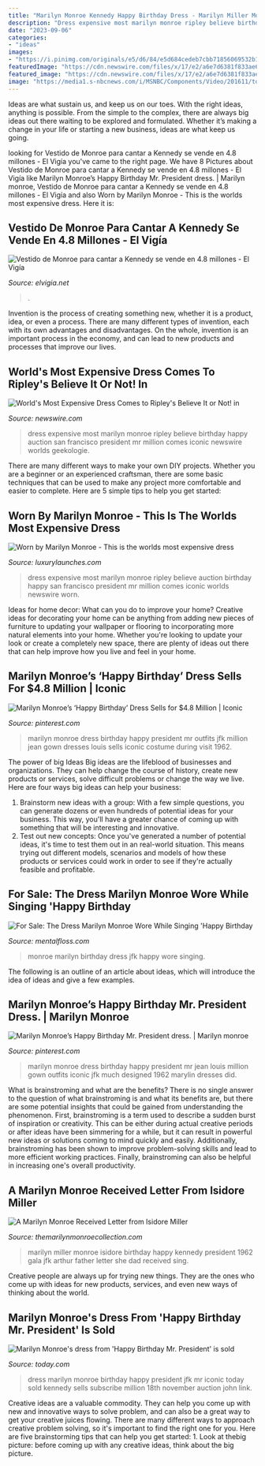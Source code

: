 ```yaml
---
title: "Marilyn Monroe Kennedy Happy Birthday Dress - Marilyn Miller Monroe Isidore Birthday Happy Kennedy President 1962 Gala Jfk Arthur Father Letter She Dad Received Sing"
description: "Dress expensive most marilyn monroe ripley believe birthday happy auction san francisco president mr million comes iconic newswire worlds geekologie"
date: "2023-09-06"
categories:
- "ideas"
images:
- "https://i.pinimg.com/originals/e5/d6/84/e5d684cedeb7cbb71856069532b18b39.jpg"
featuredImage: "https://cdn.newswire.com/files/x/17/e2/a6e7d6381f833ae6d267257dfbd2.jpg"
featured_image: "https://cdn.newswire.com/files/x/17/e2/a6e7d6381f833ae6d267257dfbd2.jpg"
image: "https://media1.s-nbcnews.com/i/MSNBC/Components/Video/201611/tdy_pop_dress_161118.jpg"
---
```



Ideas are what sustain us, and keep us on our toes. With the right ideas, anything is possible. From the simple to the complex, there are always big ideas out there waiting to be explored and formulated. Whether it’s making a change in your life or starting a new business, ideas are what keep us going.

	

		
looking for Vestido de Monroe para cantar a Kennedy se vende en 4.8 millones - El Vigía you've came to the right page. We have 8 Pictures about Vestido de Monroe para cantar a Kennedy se vende en 4.8 millones - El Vigía like Marilyn Monroe’s Happy Birthday Mr. President dress. | Marilyn monroe, Vestido de Monroe para cantar a Kennedy se vende en 4.8 millones - El Vigía and also Worn by Marilyn Monroe - This is the worlds most expensive dress. Here it is:
		
    
## Vestido De Monroe Para Cantar A Kennedy Se Vende En 4.8 Millones - El Vigía

<img loading=lazy src="https://www.elvigia.net/u/fotografias/fotosnoticias/2016/11/20/297460.jpg" onerror="this.onerror=null;this.src='https://tse3.mm.bing.net/th?id=OIP.pvvCAdGJGIG1QT2ezQ5p6AHaJ4&amp;pid=15.1';" alt="Vestido de Monroe para cantar a Kennedy se vende en 4.8 millones - El Vigía">

_Source: elvigia.net_

>. 

	

Invention is the process of creating something new, whether it is a product, idea, or even a process. There are many different types of invention, each with its own advantages and disadvantages. On the whole, invention is an important process in the economy, and can lead to new products and processes that improve our lives.

    
## World&#039;s Most Expensive Dress Comes To Ripley&#039;s Believe It Or Not! In

<img loading=lazy src="https://cdn.newswire.com/files/x/17/e2/a6e7d6381f833ae6d267257dfbd2.jpg" onerror="this.onerror=null;this.src='https://tse2.mm.bing.net/th?id=OIP.F-Km59Y4H4M65tJnJX370gHaE8&amp;pid=15.1';" alt="World&#039;s Most Expensive Dress Comes to Ripley&#039;s Believe It or Not! in">

_Source: newswire.com_

>dress expensive most marilyn monroe ripley believe birthday happy auction san francisco president mr million comes iconic newswire worlds geekologie. 

	

There are many different ways to make your own DIY projects. Whether you are a beginner or an experienced craftsman, there are some basic techniques that can be used to make any project more comfortable and easier to complete. Here are 5 simple tips to help you get started:

    
## Worn By Marilyn Monroe - This Is The Worlds Most Expensive Dress

<img loading=lazy src="http://luxurylaunches.com/wp-content/uploads/2017/08/most-expensive-dress-in-the-world.jpg" onerror="this.onerror=null;this.src='https://tse3.mm.bing.net/th?id=OIP.0jtZB0JqEIB_y1agFzxAkgHaE8&amp;pid=15.1';" alt="Worn by Marilyn Monroe - This is the worlds most expensive dress">

_Source: luxurylaunches.com_

>dress expensive most marilyn monroe ripley believe auction birthday happy san francisco president mr million comes iconic worlds newswire worn. 

	

Ideas for home decor: What can you do to improve your home?
Creative ideas for decorating your home can be anything from adding new pieces of furniture to updating your wallpaper or flooring to incorporating more natural elements into your home. Whether you're looking to update your look or create a completely new space, there are plenty of ideas out there that can help improve how you live and feel in your home.

    
## Marilyn Monroe’s ‘Happy Birthday’ Dress Sells For $4.8 Million | Iconic

<img loading=lazy src="https://i.pinimg.com/originals/a5/4e/54/a54e54cf217c0fddd2f62588d5a6c6a5.jpg" onerror="this.onerror=null;this.src='https://tse2.mm.bing.net/th?id=OIP.6d9IXL82BByMQOgLxkbXDgHaKU&amp;pid=15.1';" alt="Marilyn Monroe’s ‘Happy Birthday’ Dress Sells for $4.8 Million | Iconic">

_Source: pinterest.com_

>marilyn monroe dress birthday happy president mr outfits jfk million jean gown dresses louis sells iconic costume during visit 1962. 

	

The power of big Ideas
Big ideas are the lifeblood of businesses and organizations. They can help change the course of history, create new products or services, solve difficult problems or change the way we live.
Here are four ways big ideas can help your business: 
1. Brainstorm new ideas with a group: With a few simple questions, you can generate dozens or even hundreds of potential ideas for your business. This way, you'll have a greater chance of coming up with something that will be interesting and innovative.
2. Test out new concepts: Once you've generated a number of potential ideas, it's time to test them out in an real-world situation. This means trying out different models, scenarios and models of how these products or services could work in order to see if they're actually feasible and profitable. 

    
## For Sale: The Dress Marilyn Monroe Wore While Singing &#039;Happy Birthday

<img loading=lazy src="https://images2.minutemediacdn.com/image/upload/c_fill,g_auto,h_1248,w_2220/v1555291661/shape/mentalfloss/dresshed_0.png?itok=lcTkX7WI" onerror="this.onerror=null;this.src='https://tse4.mm.bing.net/th?id=OIP.j74UqE9U8_Ev98PgGxiNMwHaEK&amp;pid=15.1';" alt="For Sale: The Dress Marilyn Monroe Wore While Singing &#039;Happy Birthday">

_Source: mentalfloss.com_

>monroe marilyn birthday dress jfk happy wore singing. 

	

The following is an outline of an article about ideas, which will introduce the idea of ideas and give a few examples.

    
## Marilyn Monroe’s Happy Birthday Mr. President Dress. | Marilyn Monroe

<img loading=lazy src="https://i.pinimg.com/originals/e5/d6/84/e5d684cedeb7cbb71856069532b18b39.jpg" onerror="this.onerror=null;this.src='https://tse2.mm.bing.net/th?id=OIP.AQity-hztnDzCiM-PVREVgHaKU&amp;pid=15.1';" alt="Marilyn Monroe’s Happy Birthday Mr. President dress. | Marilyn monroe">

_Source: pinterest.com_

>marilyn monroe dress birthday happy president mr jean louis million gown outfits iconic jfk much designed 1962 marylin dresses did. 

	

What is brainstroming and what are the benefits?
There is no single answer to the question of what brainstroming is and what its benefits are, but there are some potential insights that could be gained from understanding the phenomenon. First, brainstroming is a term used to describe a sudden burst of inspiration or creativity. This can be either during actual creative periods or after ideas have been simmering for a while, but it can result in powerful new ideas or solutions coming to mind quickly and easily. Additionally, brainstroming has been shown to improve problem-solving skills and lead to more efficient working practices. Finally, brainstroming can also be helpful in increasing one's overall productivity.

    
## A Marilyn Monroe Received Letter From Isidore Miller

<img loading=lazy src="http://themarilynmonroecollection.com/wp-content/uploads/2013/02/Marilyn-Monroe-and-Isidore-Miller-President-Kennedy-Happy-Birthday-Gala.jpg" onerror="this.onerror=null;this.src='https://tse1.mm.bing.net/th?id=OIP.-nXCIAY1ySxqunrlY7FX3AAAAA&amp;pid=15.1';" alt="A Marilyn Monroe Received Letter from Isidore Miller">

_Source: themarilynmonroecollection.com_

>marilyn miller monroe isidore birthday happy kennedy president 1962 gala jfk arthur father letter she dad received sing. 

	

Creative people are always up for trying new things. They are the ones who come up with ideas for new products, services, and even new ways of thinking about the world.

    
## Marilyn Monroe&#039;s Dress From &#039;Happy Birthday Mr. President&#039; Is Sold

<img loading=lazy src="https://media1.s-nbcnews.com/i/MSNBC/Components/Video/201611/tdy_pop_dress_161118.jpg" onerror="this.onerror=null;this.src='https://tse1.mm.bing.net/th?id=OIP.ILtTWrNhnaH80zM6Y0Dj6QHaEK&amp;pid=15.1';" alt="Marilyn Monroe&#039;s dress from &#039;Happy Birthday Mr. President&#039; is sold">

_Source: today.com_

>dress marilyn monroe birthday happy president jfk mr iconic today sold kennedy sells subscribe million 18th november auction john link. 

	

Creative ideas are a valuable commodity. They can help you come up with new and innovative ways to solve problem, and can also be a great way to get your creative juices flowing. There are many different ways to approach creative problem solving, so it's important to find the right one for you. Here are five brainstorming tips that can help you get started: 1. Look at thebig picture: before coming up with any creative ideas, think about the big picture.


